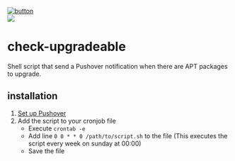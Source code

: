 [![button](https://img.shields.io/badge/Download-success)](https://files.teunjojo.com/download.php?file=check-upgradeable)
<br><img src="https://img.shields.io/badge/dynamic/json?color=informational&label=version&prefix=v&query=%24.version&url=https%3A%2F%2Ffiles.teunjojo.com%2Flatest.php%3Frepo%3Dcheck-upgradeable%26data_type%3Djson">
# check-upgradeable
Shell script that send a Pushover notification when there are APT packages to upgrade.

## installation
1. [Set up Pushover](https://support.pushover.net/i7-what-is-pushover-and-how-do-i-use-it)
2. Add the script to your cronjob file
    - Execute `crontab -e`
    - Add line `0 0 * * 0 /path/to/script.sh` to the file (This executes the script every week on sunday at 00:00)
    - Save the file
